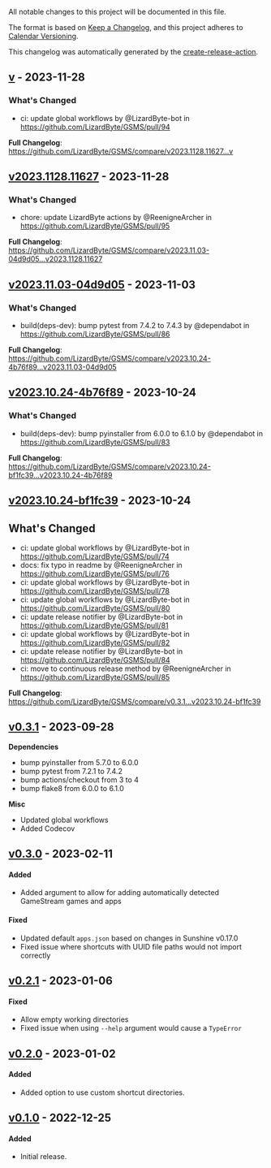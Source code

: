 <!-- # Changelog -->

All notable changes to this project will be documented in this file.

The format is based on [Keep a Changelog](https://keepachangelog.com/en/1.0.0/),
and this project adheres to [Calendar Versioning](https://calver.org/).

This changelog was automatically generated by the
[create-release-action](https://github.com/LizardByte/create-release-action).

## [v] - 2023-11-28

### What's Changed
* ci: update global workflows by @LizardByte-bot in https://github.com/LizardByte/GSMS/pull/94


**Full Changelog**: https://github.com/LizardByte/GSMS/compare/v2023.1128.11627...v

## [v2023.1128.11627] - 2023-11-28

### What's Changed
* chore: update LizardByte actions by @ReenigneArcher in https://github.com/LizardByte/GSMS/pull/95


**Full Changelog**: https://github.com/LizardByte/GSMS/compare/v2023.11.03-04d9d05...v2023.1128.11627

## [v2023.11.03-04d9d05] - 2023-11-03

### What's Changed
* build(deps-dev): bump pytest from 7.4.2 to 7.4.3 by @dependabot in https://github.com/LizardByte/GSMS/pull/86


**Full Changelog**: https://github.com/LizardByte/GSMS/compare/v2023.10.24-4b76f89...v2023.11.03-04d9d05

## [v2023.10.24-4b76f89] - 2023-10-24

### What's Changed
* build(deps-dev): bump pyinstaller from 6.0.0 to 6.1.0 by @dependabot in https://github.com/LizardByte/GSMS/pull/83


**Full Changelog**: https://github.com/LizardByte/GSMS/compare/v2023.10.24-bf1fc39...v2023.10.24-4b76f89

## [v2023.10.24-bf1fc39] - 2023-10-24

## What's Changed
* ci: update global workflows by @LizardByte-bot in https://github.com/LizardByte/GSMS/pull/74
* docs: fix typo in readme by @ReenigneArcher in https://github.com/LizardByte/GSMS/pull/76
* ci: update global workflows by @LizardByte-bot in https://github.com/LizardByte/GSMS/pull/78
* ci: update global workflows by @LizardByte-bot in https://github.com/LizardByte/GSMS/pull/80
* ci: update release notifier by @LizardByte-bot in https://github.com/LizardByte/GSMS/pull/81
* ci: update global workflows by @LizardByte-bot in https://github.com/LizardByte/GSMS/pull/82
* ci: update release notifier by @LizardByte-bot in https://github.com/LizardByte/GSMS/pull/84
* ci: move to continuous release method by @ReenigneArcher in https://github.com/LizardByte/GSMS/pull/85

**Full Changelog**: https://github.com/LizardByte/GSMS/compare/v0.3.1...v2023.10.24-bf1fc39

## [v0.3.1] - 2023-09-28

**Dependencies**
- bump pyinstaller from 5.7.0 to 6.0.0
- bump pytest from 7.2.1 to 7.4.2
- bump actions/checkout from 3 to 4
- bump flake8 from 6.0.0 to 6.1.0

**Misc**
- Updated global workflows
- Added Codecov

## [v0.3.0] - 2023-02-11

#### Added
- Added argument to allow for adding automatically detected GameStream games and apps
#### Fixed
- Updated default `apps.json` based on changes in Sunshine v0.17.0
- Fixed issue where shortcuts with UUID file paths would not import correctly

## [v0.2.1] - 2023-01-06

#### Fixed
- Allow empty working directories
- Fixed issue when using `--help` argument would cause a `TypeError`

## [v0.2.0] - 2023-01-02

#### Added
- Added option to use custom shortcut directories.

## [v0.1.0] - 2022-12-25

#### Added
- Initial release.

[v]: https://github.com/LizardByte/GSMS/releases/tag/v
[v2023.1128.11627]: https://github.com/LizardByte/GSMS/releases/tag/v2023.1128.11627
[v2023.11.03-04d9d05]: https://github.com/LizardByte/GSMS/releases/tag/v2023.11.03-04d9d05
[v2023.10.24-4b76f89]: https://github.com/LizardByte/GSMS/releases/tag/v2023.10.24-4b76f89
[v2023.10.24-bf1fc39]: https://github.com/LizardByte/GSMS/releases/tag/v2023.10.24-bf1fc39
[v0.3.1]: https://github.com/LizardByte/GSMS/releases/tag/v0.3.1
[v0.3.0]: https://github.com/LizardByte/GSMS/releases/tag/v0.3.0
[v0.2.1]: https://github.com/LizardByte/GSMS/releases/tag/v0.2.1
[v0.2.0]: https://github.com/LizardByte/GSMS/releases/tag/v0.2.0
[v0.1.0]: https://github.com/LizardByte/GSMS/releases/tag/v0.1.0
